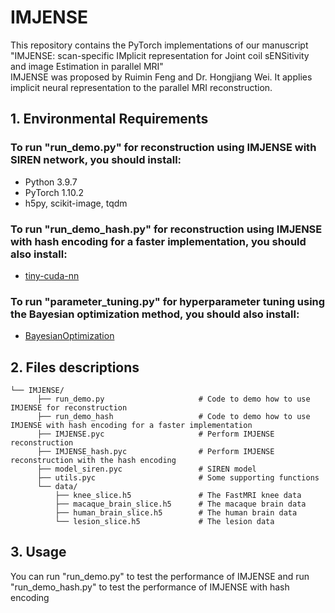 # IMJENSE
This repository contains the PyTorch implementations of our manuscript "IMJENSE: scan-specific IMplicit representation for Joint coil sENSitivity and image Estimation in parallel MRI"   
IMJENSE was proposed by Ruimin Feng and Dr. Hongjiang Wei. It applies implicit neural representation to the parallel MRI reconstruction.  
## 1. Environmental Requirements  
### To run "run_demo.py" for reconstruction using IMJENSE with SIREN network, you should install:  
* Python 3.9.7  
* PyTorch 1.10.2  
* h5py, scikit-image, tqdm  
### To run "run_demo_hash.py" for reconstruction using IMJENSE with hash encoding for a faster implementation, you should also install:     
* [tiny-cuda-nn](https://github.com/NVlabs/tiny-cuda-nn)
### To run "parameter_tuning.py" for hyperparameter tuning using the Bayesian optimization method, you should also install:     
* [BayesianOptimization](https://github.com/bayesian-optimization/BayesianOptimization)
## 2. Files descriptions
```text
└── IMJENSE/  
      ├── run_demo.py                     # Code to demo how to use IMJENSE for reconstruction
      ├── run_demo_hash                   # Code to demo how to use IMJENSE with hash encoding for a faster implementation
      ├── IMJENSE.pyc                     # Perform IMJENSE reconstruction
      ├── IMJENSE_hash.pyc                # Perform IMJENSE reconstruction with the hash encoding
      ├── model_siren.pyc                 # SIREN model
      ├── utils.pyc                       # Some supporting functions
      └── data/  
          ├── knee_slice.h5               # The FastMRI knee data 
          ├── macaque_brain_slice.h5      # The macaque brain data
          ├── human_brain_slice.h5        # The human brain data
          └── lesion_slice.h5             # The lesion data
```
## 3. Usage
You can run "run_demo.py" to test the performance of IMJENSE and run "run_demo_hash.py" to test the performance of IMJENSE with hash encoding 

